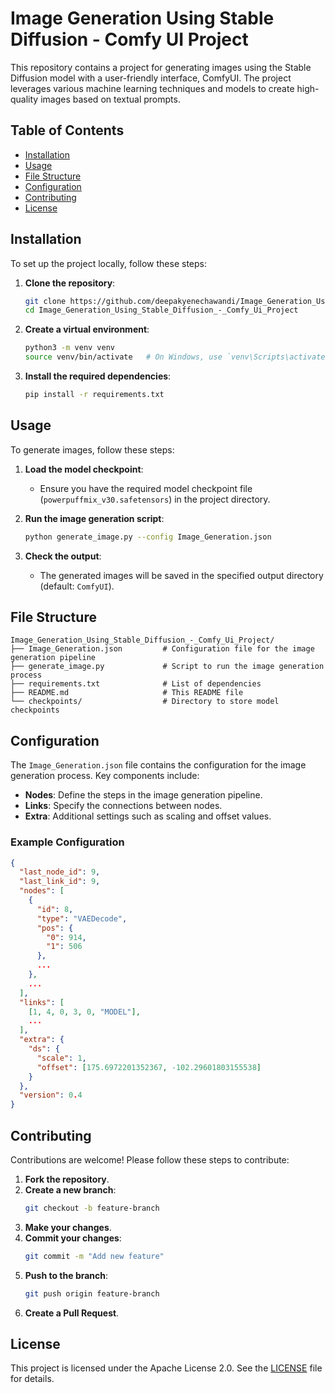 
# Image Generation Using Stable Diffusion - Comfy UI Project

This repository contains a project for generating images using the Stable Diffusion model with a user-friendly interface, ComfyUI. The project leverages various machine learning techniques and models to create high-quality images based on textual prompts.

## Table of Contents

- [Installation](#installation)
- [Usage](#usage)
- [File Structure](#file-structure)
- [Configuration](#configuration)
- [Contributing](#contributing)
- [License](#license)

## Installation

To set up the project locally, follow these steps:

1. **Clone the repository**:
   ```bash
   git clone https://github.com/deepakyenechawandi/Image_Generation_Using_Stable_Diffusion_-_Comfy_Ui_Project.git
   cd Image_Generation_Using_Stable_Diffusion_-_Comfy_Ui_Project
   ```

2. **Create a virtual environment**:
   ```bash
   python3 -m venv venv
   source venv/bin/activate   # On Windows, use `venv\Scripts\activate`
   ```

3. **Install the required dependencies**:
   ```bash
   pip install -r requirements.txt
   ```

## Usage

To generate images, follow these steps:

1. **Load the model checkpoint**:
   - Ensure you have the required model checkpoint file (`powerpuffmix_v30.safetensors`) in the project directory.

2. **Run the image generation script**:
   ```bash
   python generate_image.py --config Image_Generation.json
   ```

3. **Check the output**:
   - The generated images will be saved in the specified output directory (default: `ComfyUI`).

## File Structure

```
Image_Generation_Using_Stable_Diffusion_-_Comfy_Ui_Project/
├── Image_Generation.json         # Configuration file for the image generation pipeline
├── generate_image.py             # Script to run the image generation process
├── requirements.txt              # List of dependencies
├── README.md                     # This README file
└── checkpoints/                  # Directory to store model checkpoints
```

## Configuration

The `Image_Generation.json` file contains the configuration for the image generation process. Key components include:

- **Nodes**: Define the steps in the image generation pipeline.
- **Links**: Specify the connections between nodes.
- **Extra**: Additional settings such as scaling and offset values.

### Example Configuration

```json
{
  "last_node_id": 9,
  "last_link_id": 9,
  "nodes": [
    {
      "id": 8,
      "type": "VAEDecode",
      "pos": {
        "0": 914,
        "1": 506
      },
      ...
    },
    ...
  ],
  "links": [
    [1, 4, 0, 3, 0, "MODEL"],
    ...
  ],
  "extra": {
    "ds": {
      "scale": 1,
      "offset": [175.6972201352367, -102.29601803155538]
    }
  },
  "version": 0.4
}
```

## Contributing

Contributions are welcome! Please follow these steps to contribute:

1. **Fork the repository**.
2. **Create a new branch**:
   ```bash
   git checkout -b feature-branch
   ```
3. **Make your changes**.
4. **Commit your changes**:
   ```bash
   git commit -m "Add new feature"
   ```
5. **Push to the branch**:
   ```bash
   git push origin feature-branch
   ```
6. **Create a Pull Request**.

## License

This project is licensed under the Apache License 2.0. See the [LICENSE](LICENSE) file for details.
